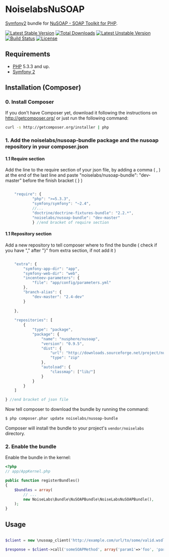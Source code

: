 NoiselabsNuSOAP
===============

[@php]:     http://php.net/                 "PHP: Hypertext Preprocessor"
[@nusoap]:  http://nusoap.sourceforge.net/  "NuSOAP - SOAP Toolkit for PHP"
[@symfony]: http://www.symfony.com/         "High Performance PHP Framework for Web Development"

[Symfony2][@symfony] bundle for [NuSOAP - SOAP Toolkit for PHP][@nusoap].

[![Latest Stable Version](https://poser.pugx.org/noiselabs/nusoap-bundle/v/stable)](https://packagist.org/packages/noiselabs/nusoap-bundle)
[![Total Downloads](https://poser.pugx.org/noiselabs/nusoap-bundle/downloads)](https://packagist.org/packages/noiselabs/nusoap-bundle)
[![Latest Unstable Version](https://poser.pugx.org/noiselabs/nusoap-bundle/v/unstable)](https://packagist.org/packages/noiselabs/nusoap-bundle)
[![Build Status](https://travis-ci.org/noiselabs/NoiselabsNuSOAPBundle.svg?branch=master)](https://travis-ci.org/noiselabs/NoiselabsNuSOAPBundle)
[![License](https://poser.pugx.org/noiselabs/nusoap-bundle/license)](https://packagist.org/packages/noiselabs/nusoap-bundle)

Requirements
------------

* [PHP][@php] 5.3.3 and up.
* [Symfony 2][@symfony]

Installation (Composer)
-----------------------

### 0. Install Composer

If you don't have Composer yet, download it following the instructions on
http://getcomposer.org/ or just run the following command:

``` bash
curl -s http://getcomposer.org/installer | php
```

### 1. Add the noiselabs/nusoap-bundle package and the nusoap repository in your composer.json

#### 1.1 Require section

Add the line to the require section of your json file, by adding a comma ( , ) at the end of the last line and paste "noiselabs/nusoap-bundle": "dev-master" before the finish bracket ( } )
```js

    "require": {
            "php": ">=5.3.3",
            "symfony/symfony": "~2.4",
            //...
            "doctrine/doctrine-fixtures-bundle": "2.2.*",
            "noiselabs/nusoap-bundle": "dev-master"
            } //end bracket of require section

```
#### 1.1 Repository section

Add a new repository to tell composer where to find the bundle ( check if you have "," after "}" from extra section, if not add it )

```js

    "extra": {
        "symfony-app-dir": "app",
        "symfony-web-dir": "web",
        "incenteev-parameters": {
            "file": "app/config/parameters.yml"
        },
        "branch-alias": {
            "dev-master": "2.4-dev"
        }
        
    }, 
    
    "repositories": [
        {
            "type": "package",
            "package": {
                "name": "nusphere/nusoap",
                "version": "0.9.5",
                "dist": {
                    "url": "http://downloads.sourceforge.net/project/nusoap/nusoap/0.9.5/nusoap-0.9.5.zip",
                    "type": "zip"
                },
                "autoload": {
                    "classmap": ["lib/"]
                }
            }
        }
    ]

} //end bracket of json file

```
Now tell composer to download the bundle by running the command:

```bash
$ php composer.phar update noiselabs/nusoap-bundle
```

Composer will install the bundle to your project's `vendor/noiselabs` directory.

### 2. Enable the bundle

Enable the bundle in the kernel:

```php
<?php
// app/AppKernel.php

public function registerBundles()
{
    $bundles = array(
        // ...
        new NoiseLabs\Bundle\NuSOAPBundle\NoiseLabsNuSOAPBundle(),
    );
}
```

Usage
-----

```php

$client = new \nusoap_client('http://example.com/url/to/some/valid.wsdl', true);

$response = $client->call('someSOAPMethod', array('param1'=>'foo', 'param2'=>'bar'));
```
